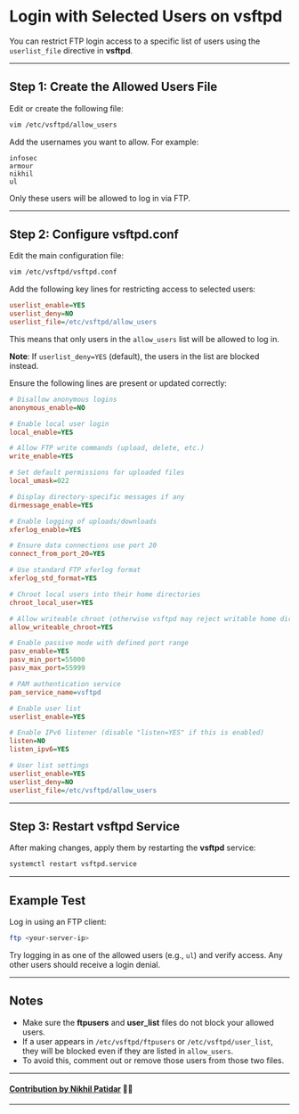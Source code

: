 
# Login with Selected Users on vsftpd

You can restrict FTP login access to a specific list of users using the `userlist_file` directive in **vsftpd**.

---

## Step 1: Create the Allowed Users File

Edit or create the following file:

```bash
vim /etc/vsftpd/allow_users
```

Add the usernames you want to allow. For example:

```text
infosec
armour
nikhil
ul
```

Only these users will be allowed to log in via FTP.

---

## Step 2: Configure vsftpd.conf

Edit the main configuration file:

```bash
vim /etc/vsftpd/vsftpd.conf
```

Add the following key lines for restricting access to selected users:

```ini
userlist_enable=YES
userlist_deny=NO
userlist_file=/etc/vsftpd/allow_users
```

This means that only users in the `allow_users` list will be allowed to log in.

**Note**: If `userlist_deny=YES` (default), the users in the list are blocked instead.

Ensure the following lines are present or updated correctly:

```ini
# Disallow anonymous logins
anonymous_enable=NO

# Enable local user login
local_enable=YES

# Allow FTP write commands (upload, delete, etc.)
write_enable=YES

# Set default permissions for uploaded files
local_umask=022

# Display directory-specific messages if any
dirmessage_enable=YES

# Enable logging of uploads/downloads
xferlog_enable=YES

# Ensure data connections use port 20
connect_from_port_20=YES

# Use standard FTP xferlog format
xferlog_std_format=YES

# Chroot local users into their home directories
chroot_local_user=YES

# Allow writeable chroot (otherwise vsftpd may reject writable home dirs)
allow_writeable_chroot=YES

# Enable passive mode with defined port range
pasv_enable=YES
pasv_min_port=55000
pasv_max_port=55999

# PAM authentication service
pam_service_name=vsftpd

# Enable user list
userlist_enable=YES

# Enable IPv6 listener (disable "listen=YES" if this is enabled)
listen=NO
listen_ipv6=YES

# User list settings
userlist_enable=YES
userlist_deny=NO
userlist_file=/etc/vsftpd/allow_users
```

---

## Step 3: Restart vsftpd Service

After making changes, apply them by restarting the **vsftpd** service:

```bash
systemctl restart vsftpd.service
```

---

## Example Test

Log in using an FTP client:

```bash
ftp <your-server-ip>
```

Try logging in as one of the allowed users (e.g., `ul`) and verify access. Any other users should receive a login denial.

---

## Notes

- Make sure the **ftpusers** and **user_list** files do not block your allowed users.
- If a user appears in `/etc/vsftpd/ftpusers` or `/etc/vsftpd/user_list`, they will be blocked even if they are listed in `allow_users`.
- To avoid this, comment out or remove those users from those two files.

---
#### [**Contribution by Nikhil Patidar**](https://github.com/nikhilpatidar01?new_signup=true) 🚀✨
---
